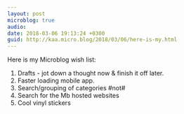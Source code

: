 ```yaml
---
layout: post
microblog: true
audio: 
date: 2018-03-06 19:13:24 +0300
guid: http://kaa.micro.blog/2018/03/06/here-is-my.html
---
```

Here is my Microblog wish list: 

1. Drafts - jot down a thought now & finish it off later.
2. Faster loading mobile app.
3. Search/grouping of categories #not#
4. Search for the Mb hosted websites
5. Cool vinyl stickers
